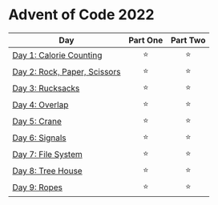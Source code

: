 # Advent of Code 2022

| Day  | Part One | Part Two |
|---|:---:|:---:|
| [Day 1: Calorie Counting](https://github.com/Tim-Erwin/adventofcode-2022/tree/main/python/day01)| ⭐ | ⭐ |
| [Day 2: Rock, Paper, Scissors](https://github.com/Tim-Erwin/adventofcode-2022/tree/main/python/day02)| ⭐ | ⭐ |
| [Day 3: Rucksacks](https://github.com/Tim-Erwin/adventofcode-2022/tree/main/python/day03)| ⭐ | ⭐ |
| [Day 4: Overlap](https://github.com/Tim-Erwin/adventofcode-2022/tree/main/python/day04)| ⭐ | ⭐ |
| [Day 5: Crane](https://github.com/Tim-Erwin/adventofcode-2022/tree/main/python/day05)| ⭐ | ⭐ |
| [Day 6: Signals](https://github.com/Tim-Erwin/adventofcode-2022/tree/main/python/day06)| ⭐ | ⭐ |
| [Day 7: File System](https://github.com/Tim-Erwin/adventofcode-2022/tree/main/python/day07)| ⭐ | ⭐ |
| [Day 8: Tree House](https://github.com/Tim-Erwin/adventofcode-2022/tree/main/python/day08)| ⭐ | ⭐ |
| [Day 9: Ropes](https://github.com/Tim-Erwin/adventofcode-2022/tree/main/python/day09)| ⭐ | ⭐ |
